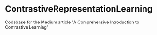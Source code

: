 # ContrastiveRepresentationLearning
 Codebase for the Medium article "A Comprehensive Introduction to Contrastive Learning"
